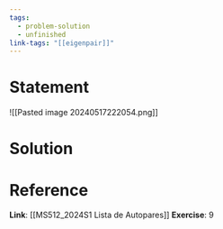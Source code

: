 ```yaml
---
tags:
  - problem-solution
  - unfinished
link-tags: "[[eigenpair]]"
---
```

# Statement 
![[Pasted image 20240517222054.png]]

# Solution


# Reference
**Link**: [[MS512_2024S1 Lista de Autopares]]
**Exercise**: 9